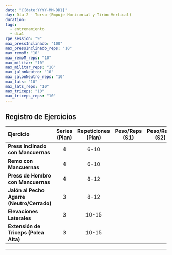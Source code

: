 ```yaml
---
date: "{{date:YYYY-MM-DD}}"
day: Día 2 - Torso (Empuje Horizontal y Tirón Vertical)
duration:
tags:
  - entrenamiento
  - dia1
rpe_session: "9"
max_pressInclinado: "100"
max_pressInclinado_reps: "10"
max_remoM: "10"
max_remoM_reps: "10"
max_militar: "10"
max_militar_reps: "10"
max_jalonNeutro: "10"
max_jalonNeutro_reps: "10"
max_lats: "10"
max_lats_reps: "10"
max_triceps: "10"
max_triceps_reps: "10"
---
```


## Registro de Ejercicios

| Ejercicio                                  | Series (Plan) | Repeticiones (Plan) | Peso/Reps (S1) | Peso/Reps (S2) | Peso/Reps (S3) | Peso/Reps (S4) | RPE/Notas |
| :----------------------------------------- | :-----------: | :-----------------: | :------------: | :------------: | :------------: | :------------: | :-------- |
| **Press Inclinado con Mancuernas**         |       4       |        6-10         |                |                |                |                |           |
| **Remo con Mancuernas**                    |       4       |        6-10         |                |                |                |                |           |
| **Press de Hombro con Mancuernas**         |       4       |        8-12         |                |                |                |                |           |
| **Jalón al Pecho Agarre (Neutro/Cerrado)** |       3       |        8-12         |                |                |                |                |           |
| **Elevaciones Laterales**                  |       3       |        10-15        |                |                |                |                |           |
| **Extensión de Triceps (Polea Alta)**      |       3       |        10-15        |                |                |                |                |           |

---
